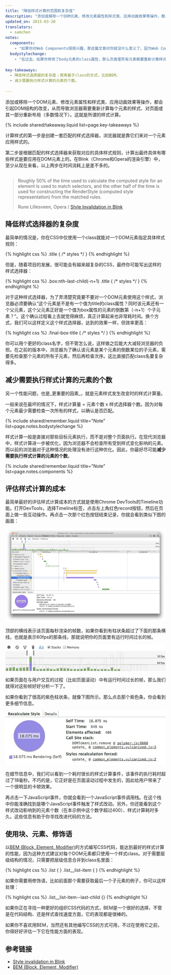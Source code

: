 ```yaml
---
title: "降低样式计算的范围和复杂度"
description: "添加或移除一个DOM元素、修改元素属性和样式类、应用动画效果等操作，都会引起DOM结构的改变，从而导致浏览器需要重新计算每个元素的样式、对页面或其一部分重新布局（多数情况下）。这就是所谓的样式计算。"
updated_on: 2015-03-20
translators:
  - samchen
notes:
  components:
    - "如果你对Web Components很感兴趣，那这篇文章对你就没什么意义了。因为Web Components中的样式计算不会跨越Shadow DOM范围，仅在单个的Web Component中进行，而不是在整个页面的DOM树上进行。但从整体上看，本质是一样的：对于样式计算来说，范围越小、规则越简单的话，处理效率越高。"
  bodystylechange:
    - "在过去，如果你修改了body元素的class属性，那么页面里所有元素都要重新计算样式。幸运的是，在某些现代的浏览器中不再这样做了。他们会对每个DOM元素维护一个独有的样式规则小集合，如果这个集合发生改变，才重新计算该元素的样式。也就是说，某个元素样式的改变不一定会导致对其他所有元素重新计算样式，得看这个元素在DOM树中的位置、具体是什么样式发生改变。"

key-takeaways:
  - 降低样式选择器的复杂度；使用基于class的方式，比如BEM。
  - 减少需要执行样式计算的元素的个数。

---
```

<p class="intro">
  添加或移除一个DOM元素、修改元素属性和样式类、应用动画效果等操作，都会引起DOM结构的改变，从而导致浏览器需要重新计算每个元素的样式、对页面或其一部分重新布局（多数情况下）。这就是所谓的样式计算。
</p>

{% include shared/takeaway.liquid list=page.key-takeaways %}

计算样式的第一步是创建一套匹配的样式选择器，浏览器就是靠它们来对一个元素应用样式的。

第二步是根据匹配的样式选择器来获取对应的具体样式规则，计算出最终具体有哪些样式是要应用在DOM元素上的。在Blink（Chrome和Opera的渲染引擎）中，至少从现在来看，以上两步在时间消耗上是差不多的。

<div class="quote" style="margin-top: 30px;">
  <div class="container">
    <blockquote class="quote__content g-wide--push-1 g-wide--pull-1 g-medium--push-1">Roughly 50% of the time used to calculate the computed style for an element is used to match selectors, and the other half of the time is used for constructing the RenderStyle (computed style representation) from the matched rules.
    <p>Rune Lillesveen, Opera / <a href="https://docs.google.com/document/d/1vEW86DaeVs4uQzNFI5R-_xS9TcS1Cs_EUsHRSgCHGu8/edit">Style Invalidation in Blink</a></p>
    </blockquote>
  </div>
</div>


## 降低样式选择器的复杂度

最简单的情况是，你在CSS中仅使用一个class就能对一个DOM元素指定具体样式规则：

{% highlight css %}
.title {
  /* styles */
}
{% endhighlight %}

但是，随着项目的发展，很可能会有越来越复杂的CSS，最终你可能写出这样的样式选择器：

{% highlight css %}
.box:nth-last-child(-n+1) .title {
  /* styles */
}
{% endhighlight %}

对于这种样式选择器，为了弄清楚究竟要不要对一个DOM元素使用这个样式，浏览器必须要确认“这个元素是不是有一个值为title的class属性？同时该元素还有一个父元素，这个父元素正好是一个值为box属性的元素的倒数第（-n+1）个子元素？”。这个确认过程看上去就觉得麻烦，真正计算起来也非常耗时间。换个方式，我们可以这样定义这个样式选择器，达到的效果一样，但效率更高：

{% highlight css %}
.final-box-title {
  /* styles */
}
{% endhighlight %}

你可以用个更好的class名字，但不管怎么说，这样做之后能大大减轻浏览器的负担。在之前的版本中，浏览器为了确认该元素是某个元素的倒数某位的子元素，需要先检查那个元素的所有子元素，然后再检查次序。这比直接匹配class名要复杂得多。

## 减少需要执行样式计算的元素的个数
另一个性能问题，也是_更重要的因素_，就是元素样式发生改变时的样式计算量。

一般来说在最坏的情况下，样式计算量 = 元素个数 x 样式选择器个数。因为对每个元素最少需要检查一次所有的样式，以确认是否匹配。

{% include shared/remember.liquid title="Note" list=page.notes.bodystylechange %}

样式计算一般是直接对那些目标元素执行，而不是对整个页面执行。在现代浏览器中，样式计算进一步被优化，因为浏览器不会检查所有受到样式变化影响的元素。而以前的浏览器对于这种情况的处理没有进行这种优化。因此，你最好尽可能**减少需要执行样式计算的元素的个数**。

{% include shared/remember.liquid title="Note" list=page.notes.components %}

## 评估样式计算的成本
最简单最好的评估样式计算成本的方式就是使用Chrome DevTools的Timeline功能。打开DevTools，选择Timeline标签，点击左上角红色record按钮，然后在页面上做一些互动操作。再点击一次那个红色按钮结束记录，你就会看到类似下图的画面：

<img src="images/reduce-the-scope-and-complexity-of-style-calculations/long-running-style.jpg" class="g--centered" alt="DevTools showing long-running style calculations.">

顶部的横线表示该页面每秒渲染的帧数，如果你看到有柱状条超过了下面的那条横线，也就是表示60fps的那条线，那就说明你的页面里有运行时间过长的帧。

<img src="images/reduce-the-scope-and-complexity-of-style-calculations/frame-selection.jpg" class="g--centered" alt="Zooming in on a trouble area in Chrome DevTools.">

如果页面在与用户交互的过程（比如页面滚动）中有运行时间过长的帧，那么我们就得对这些帧好好分析一下了。

如果你看到了很高的紫色柱状条，就像下图所示。那么点击那个紫色条，你会看到更多细节信息。

<img src="images/reduce-the-scope-and-complexity-of-style-calculations/style-details.jpg" class="g--centered" alt="Getting the details of long-running style calculations.">

在细节信息中，我们可以看到一个耗时很长的样式计算事件，该事件的执行耗时超过了18毫秒。不巧的是，它正好是在页面滚动过程中发生的，因此给用户带来了一个很明显的卡顿效果。

再点击一下JavaScript事件，你就会看到一个JavaScript事件调用栈。在这个栈中你能准确找到是哪个JavaScript事件触发了样式改动。另外，你还能看到这个样式改动影响到的元素个数（在本示例中这个数字超过400）、样式计算耗时多久。这些信息有助于你寻找改进代码的方法。

## 使用块、元素、修饰语
以[BEM (Block, Element, Modifier)](https://bem.info/)的方式编写CSS代码，能达到最好的样式计算的性能，因为这种方式建议对每个DOM元素都只使用一个样式class。对于需要层级结构的情况，只需要把层级信息合并到class名里面：

{% highlight css %}
.list { }
.list__list-item { }
{% endhighlight %}

如果你需要用修饰语，比如前面那个需要获取最后一个子元素的例子，你可以这样处理：

{% highlight css %}
.list__list-item--last-child {}
{% endhighlight %}

如果你正在寻找一种更好的组织CSS代码的方式，BEM是一个很好的选择，不管是在代码结构、还是样式查找速度方面，它的表现都是很棒的。

如果你不喜欢用BEM，当然还有其他编写CSS的方式可用，不过在使用它之前，你得好好评估一下它在性能方面的表现。

## 参考链接

* [Style invalidation in Blink](https://docs.google.com/document/d/1vEW86DaeVs4uQzNFI5R-_xS9TcS1Cs_EUsHRSgCHGu8/edit)
* [BEM (Block, Element, Modifier)](https://bem.info/)


